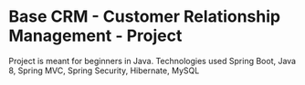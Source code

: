 # Base CRM - Customer Relationship Management - Project

Project is meant for beginners in Java.
Technologies used Spring Boot, Java 8, Spring MVC, Spring Security, Hibernate, MySQL
